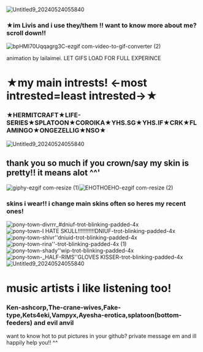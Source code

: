 ![Untitled9_20240524055840](https://github.com/livisk/livisk/assets/170719355/f688e55f-95bd-46f9-81cd-b6b7fda86406)

### **★im Livis and i use they/them !! want to know more about me? scroll down!!**

![bpHMI70Uqqagrg3C-ezgif com-video-to-gif-converter (2)](https://github.com/livisk/livisk/assets/170719355/ec8b31a6-203b-4f5a-97f3-547efd472b54)

animation by lailaimei. LET GIFS LOAD FOR FULL EXPERINCE 

# **★my main intrests! <-most intrested=least intrested->★**

### ★HERMITCRAFT★LIFE-SERIES★SPLATOON★COROIKA★YHS.SG★YHS.IF★CRK★FLAMINGO★ONGEZELLIG★NSO★
![Untitled9_20240524055840](https://github.com/livisk/livisk/assets/170719355/8ecb71bc-c7e1-4d97-86a3-a8f3872a79a6)

## thank you so much if you crown/say my skin is pretty!! it means alot ^^'
![giphy-ezgif com-resize (1)](https://github.com/livisk/livisk/assets/170719355/248a831a-ef19-406d-8572-382ff2bbee91)![EHOTHOEHO-ezgif com-resize (2)](https://github.com/livisk/livisk/assets/170719355/fe9a49da-920a-4f8f-9121-bad66e6f2a5e)


### skins i wear!! i change main skins often so heres my recent ones!
![pony-town-divrrr_#dniuf-trot-blinking-padded-4x](https://github.com/livisk/livisk/assets/170719355/8d9dc171-f9dc-41da-aa1c-9083cfde12d1)![pony-town-I HATE SKULL!!!!!!!!!!!DNIUF-trot-blinking-padded-4x](https://github.com/livisk/livisk/assets/170719355/09322007-6f02-495c-a506-5c3430c6b07a)![pony-town-shivr''dniuid-trot-blinking-padded-4x](https://github.com/livisk/livisk/assets/170719355/d2ec206e-2d93-4402-854d-dd7220d82404) ![pony-town-rina''-trot-blinking-padded-4x (1)](https://github.com/livisk/livisk/assets/170719355/301d0081-63f9-4172-873f-92c854919a50)![pony-town-shady''wip-trot-blinking-padded-4x](https://github.com/livisk/livisk/assets/170719355/4cd03b16-596f-42a3-b672-eeaea3cec706)![pony-town-_HALF-RIMS''GLOVES KISSER-trot-blinking-padded-4x](https://github.com/livisk/livisk/assets/170719355/1e1c41b6-27db-472b-a7ad-b2c741447ce2)
![Untitled9_20240524055840](https://github.com/livisk/livisk/assets/170719355/a546421f-c1a7-431d-a0f7-33077be06b8a)
# music artists i like listening too!
### Ken-ashcorp,The-crane-wives,Fake-type,Kets4eki,Vampyx,Ayesha-erotica,splatoon(bottom-feeders) and evil anvil

want to know hot to put pictures in your github? private message em and ill happily help you!! ^^

















<!---
livisk/livisk is a ✨ special ✨ repository because its `README.md` (this file) appears on your GitHub profile.
You can click the Preview link to take a look at your changes.
--->
